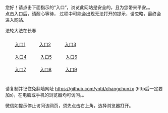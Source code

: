 您好！请点击下面指示的“入口”，浏览此网站是安全的，且为您带来平安。。 <br/>
点击入口后，请耐心等待， 过程中可能会出现无法打开的提示，请忽略，最终会进入网站. </br>

法轮大法在长春<br/>
<div style="padding:10px"><a style="margin:20px" target="_blank" href="https://du3s0wz7v1ibj.cloudfront.net/2Qpsp?ygdnnqbl" id="ccLink1" rel="nofollow">入口1</a> <a target="_blank" style="margin:20px" href="https://d38edz8japx2hs.cloudfront.net/2Qpsp?fnzaasbp" id="ccLink2" rel="nofollow">入口2</a> <a style="margin:20px" target="_blank" href="https://d2wv8xyxmqz1fv.cloudfront.net/2Qpsp?aahjz" id="ccLink3" rel="nofollow">入口3</a></div>

<div style="padding:10px" ><a style="margin:20px" target="_blank" href="https://du3s0wz7v1ibj.cloudfront.net/2Qpsp?ygdnnqbl" id="ccLink4" rel="nofollow">入口4</a> <a style="margin:20px" href="https://d38edz8japx2hs.cloudfront.net/2Qpsp?fnzaasbp" target="_blank" id="ccLink5" rel="nofollow">入口5</a> <a style="margin:20px" href="https://d2wv8xyxmqz1fv.cloudfront.net/2Qpsp?aahjz" target="_blank" id="ccLink6" rel="nofollow">入口6</a></div>

<div style="padding:10px"><a style="margin:20px" target="_blank" href="https://du3s0wz7v1ibj.cloudfront.net/2Qpsp?ygdnnqbl" id="ccLink7" rel="nofollow">入口7</a> <a style="margin:20px" href="https://d38edz8japx2hs.cloudfront.net/2Qpsp?fnzaasbp" target="_blank" id="ccLink8" rel="nofollow">入口8</a> <a style="margin:20px" target="_blank" href="https://d2wv8xyxmqz1fv.cloudfront.net/2Qpsp?aahjz" id="ccLink9" rel="nofollow">入口9</a></div>

<br/>



请复制并记住免翻墙网址 https://github.com/yntd/changchunzx (http后一定要加s)，在电脑或手机的浏览器均可访问。。<br/>

微信如提示停止访问该网页，须先点击右上角，选择浏览器打开。
